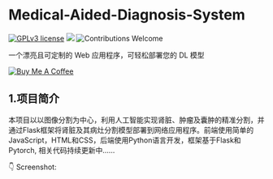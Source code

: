 # Medical-Aided-Diagnosis-System

[![GPLv3 license](https://img.shields.io/badge/License-GPLv3-blue.svg)](http://perso.crans.org/besson/LICENSE.html)
[![](https://img.shields.io/badge/python-3.5%2B-green.svg)]()
![Contributions Welcome](https://img.shields.io/badge/contributions-welcome-brightgreen.svg?style=flat)

一个漂亮且可定制的 Web 应用程序，可轻松部署您的 DL 模型 

<a href="https://www.buymeacoffee.com/fing" target="_blank"><img src="https://www.buymeacoffee.com/assets/img/custom_images/yellow_img.png" alt="Buy Me A Coffee"></a>

## 1.项目简介
本项目以以图像分割为中心，利用人工智能实现肾脏、肿瘤及囊肿的精准分割，并通过Flask框架将肾脏及其病灶分割模型部署到网络应用程序。前端使用简单的JavaScript，HTML和CSS，后端使用Python语言开发，框架基于Flask和Pytorch, 相关代码持续更新中......

:point_down: Screenshot:
